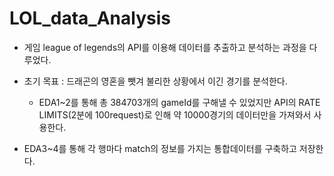 # LOL_data_Analysis

* 게임 league of legends의 API를 이용해 데이터를 추출하고 분석하는 과정을 다루었다.

* 초기 목표 : 드래곤의 영혼을 뺏겨 불리한 상황에서 이긴 경기를 분석한다.

  * EDA1~2를 통해 총 384703개의 gameId를 구해낼 수 있었지만 API의 RATE LIMITS(2분에 100request)로 인해 약 10000경기의 데이터만을 가져와서 사용한다.
  
 * EDA3~4를 통해 각 행마다 match의 정보를 가지는 통합데이터를 구축하고 저장한다.
